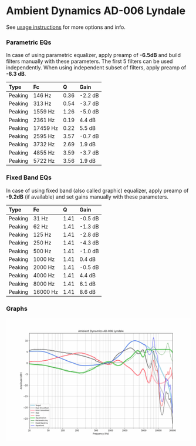 # Ambient Dynamics AD-006 Lyndale
See [usage instructions](https://github.com/jaakkopasanen/AutoEq#usage) for more options and info.

### Parametric EQs
In case of using parametric equalizer, apply preamp of **-6.5dB** and build filters manually
with these parameters. The first 5 filters can be used independently.
When using independent subset of filters, apply preamp of **-6.3 dB**.

| Type    | Fc       |    Q | Gain    |
|:--------|:---------|:-----|:--------|
| Peaking | 146 Hz   | 0.36 | -2.2 dB |
| Peaking | 313 Hz   | 0.54 | -3.7 dB |
| Peaking | 1559 Hz  | 1.26 | -5.0 dB |
| Peaking | 2361 Hz  | 0.19 | 4.4 dB  |
| Peaking | 17459 Hz | 0.22 | 5.5 dB  |
| Peaking | 2595 Hz  | 3.57 | -0.7 dB |
| Peaking | 3732 Hz  | 2.69 | 1.9 dB  |
| Peaking | 4855 Hz  | 3.59 | -3.7 dB |
| Peaking | 5722 Hz  | 3.56 | 1.9 dB  |

### Fixed Band EQs
In case of using fixed band (also called graphic) equalizer, apply preamp of **-9.2dB**
(if available) and set gains manually with these parameters.

| Type    | Fc       |    Q | Gain    |
|:--------|:---------|:-----|:--------|
| Peaking | 31 Hz    | 1.41 | -0.5 dB |
| Peaking | 62 Hz    | 1.41 | -1.3 dB |
| Peaking | 125 Hz   | 1.41 | -2.8 dB |
| Peaking | 250 Hz   | 1.41 | -4.3 dB |
| Peaking | 500 Hz   | 1.41 | -1.0 dB |
| Peaking | 1000 Hz  | 1.41 | 0.4 dB  |
| Peaking | 2000 Hz  | 1.41 | -0.5 dB |
| Peaking | 4000 Hz  | 1.41 | 4.4 dB  |
| Peaking | 8000 Hz  | 1.41 | 6.1 dB  |
| Peaking | 16000 Hz | 1.41 | 8.6 dB  |

### Graphs
![](./Ambient%20Dynamics%20AD-006%20Lyndale.png)